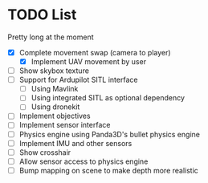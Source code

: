 
# TODO List

Pretty long at the moment

- [x] Complete movement swap (camera to player)
  - [x] Implement UAV movement by user
- [ ] Show skybox texture
- [ ] Support for Ardupilot SITL interface
  - [ ] Using Mavlink
  - [ ] Using integrated SITL as optional dependency
  - [ ] Using dronekit
- [ ] Implement objectives
- [ ] Implement sensor interface
- [ ] Physics engine using Panda3D's bullet physics engine
- [ ] Implement IMU and other sensors
- [ ] Show crosshair
- [ ] Allow sensor access to physics engine
- [ ] Bump mapping on scene to make depth more realistic
